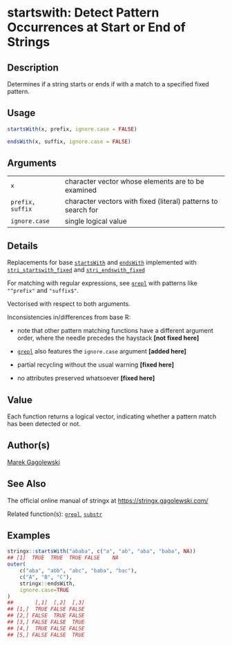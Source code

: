 # startswith: Detect Pattern Occurrences at Start or End of Strings

## Description

Determines if a string starts or ends if with a match to a specified fixed pattern.

## Usage

```r
startsWith(x, prefix, ignore.case = FALSE)

endsWith(x, suffix, ignore.case = FALSE)
```

## Arguments

|                  |                                                               |
|------------------|---------------------------------------------------------------|
| `x`              | character vector whose elements are to be examined            |
| `prefix, suffix` | character vectors with fixed (literal) patterns to search for |
| `ignore.case`    | single logical value                                          |

## Details

Replacements for base [`startsWith`](https://stat.ethz.ch/R-manual/R-devel/library/base/help/startsWith.html) and [`endsWith`](https://stat.ethz.ch/R-manual/R-devel/library/base/help/endsWith.html) implemented with [`stri_startswith_fixed`](https://stringi.gagolewski.com/rapi/stri_startsendswith.html) and [`stri_endswith_fixed`](https://stringi.gagolewski.com/rapi/stri_startsendswith.html)

For matching with regular expressions, see [`grepl`](https://stat.ethz.ch/R-manual/R-devel/library/base/html/grep.html) with patterns like `"^prefix"` and `"suffix$"`.

Vectorised with respect to both arguments.

Inconsistencies in/differences from base R:

-   note that other pattern matching functions have a different argument order, where the needle precedes the haystack **\[not fixed here\]**

-   [`grepl`](https://stat.ethz.ch/R-manual/R-devel/library/base/help/grepl.html) also features the `ignore.case` argument **\[added here\]**

-   partial recycling without the usual warning **\[fixed here\]**

-   no attributes preserved whatsoever **\[fixed here\]**

## Value

Each function returns a logical vector, indicating whether a pattern match has been detected or not.

## Author(s)

[Marek Gagolewski](https://www.gagolewski.com/)

## See Also

The official online manual of <span class="pkg">stringx</span> at <https://stringx.gagolewski.com/>

Related function(s): [`grepl`](https://stat.ethz.ch/R-manual/R-devel/library/base/html/grep.html), [`substr`](substr.md)

## Examples




```r
stringx::startsWith("ababa", c("a", "ab", "aba", "baba", NA))
## [1]  TRUE  TRUE  TRUE FALSE    NA
outer(
    c("aba", "abb", "abc", "baba", "bac"),
    c("A", "B", "C"),
    stringx::endsWith,
    ignore.case=TRUE
)
##       [,1]  [,2]  [,3]
## [1,]  TRUE FALSE FALSE
## [2,] FALSE  TRUE FALSE
## [3,] FALSE FALSE  TRUE
## [4,]  TRUE FALSE FALSE
## [5,] FALSE FALSE  TRUE
```

